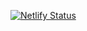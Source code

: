 [![Netlify Status](https://api.netlify.com/api/v1/badges/dcf10acf-143a-4117-b756-15417f22015e/deploy-status)](https://app.netlify.com/sites/justlunatiks/deploys)
